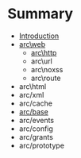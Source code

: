 # Summary

* [Introduction](README.md)
* [arc\web](chapter1.md)
   * [arc\http](archttp.md)
   * arc\url
   * arc\noxss
   * arc\route
* arc\html
* arc/xml
* arc/cache
* [arc/base](arcbase.md)
* arc/events
* arc/config
* arc/grants
* arc/prototype

